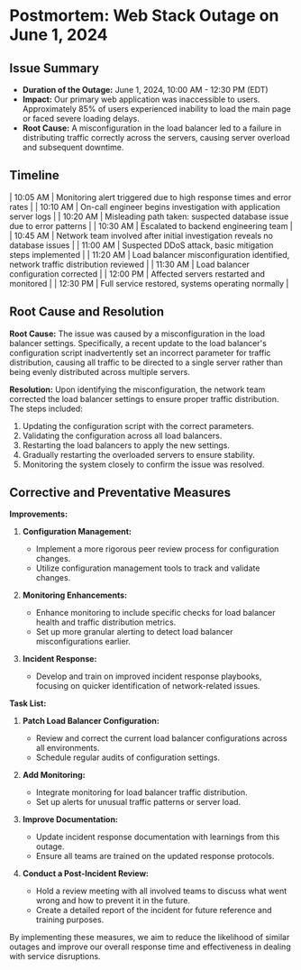 # Postmortem: Web Stack Outage on June 1, 2024

## Issue Summary
- **Duration of the Outage:** June 1, 2024, 10:00 AM - 12:30 PM (EDT)
- **Impact:** Our primary web application was inaccessible to users. Approximately 85% of users experienced inability to load the main page or faced severe loading delays.
- **Root Cause:** A misconfiguration in the load balancer led to a failure in distributing traffic correctly across the servers, causing server overload and subsequent downtime.

## Timeline
| 10:05 AM | Monitoring alert triggered due to high response times and error rates |
| 10:10 AM | On-call engineer begins investigation with application server logs |
| 10:20 AM | Misleading path taken: suspected database issue due to error patterns |
| 10:30 AM | Escalated to backend engineering team |
| 10:45 AM | Network team involved after initial investigation reveals no database issues |
| 11:00 AM | Suspected DDoS attack, basic mitigation steps implemented |
| 11:20 AM | Load balancer misconfiguration identified, network traffic distribution reviewed |
| 11:30 AM | Load balancer configuration corrected |
| 12:00 PM | Affected servers restarted and monitored |
| 12:30 PM | Full service restored, systems operating normally |


## Root Cause and Resolution

**Root Cause:**
The issue was caused by a misconfiguration in the load balancer settings. Specifically, a recent update to the load balancer's configuration script inadvertently set an incorrect parameter for traffic distribution, causing all traffic to be directed to a single server rather than being evenly distributed across multiple servers.

**Resolution:**
Upon identifying the misconfiguration, the network team corrected the load balancer settings to ensure proper traffic distribution. The steps included:
1. Updating the configuration script with the correct parameters.
2. Validating the configuration across all load balancers.
3. Restarting the load balancers to apply the new settings.
4. Gradually restarting the overloaded servers to ensure stability.
5. Monitoring the system closely to confirm the issue was resolved.

## Corrective and Preventative Measures

**Improvements:**
1. **Configuration Management:**
   - Implement a more rigorous peer review process for configuration changes.
   - Utilize configuration management tools to track and validate changes.

2. **Monitoring Enhancements:**
   - Enhance monitoring to include specific checks for load balancer health and traffic distribution metrics.
   - Set up more granular alerting to detect load balancer misconfigurations earlier.

3. **Incident Response:**
   - Develop and train on improved incident response playbooks, focusing on quicker identification of network-related issues.

**Task List:**
1. **Patch Load Balancer Configuration:**
   - Review and correct the current load balancer configurations across all environments.
   - Schedule regular audits of configuration settings.

2. **Add Monitoring:**
   - Integrate monitoring for load balancer traffic distribution.
   - Set up alerts for unusual traffic patterns or server load.

3. **Improve Documentation:**
   - Update incident response documentation with learnings from this outage.
   - Ensure all teams are trained on the updated response protocols.

4. **Conduct a Post-Incident Review:**
   - Hold a review meeting with all involved teams to discuss what went wrong and how to prevent it in the future.
   - Create a detailed report of the incident for future reference and training purposes.

By implementing these measures, we aim to reduce the likelihood of similar outages and improve our overall response time and effectiveness in dealing with service disruptions.
